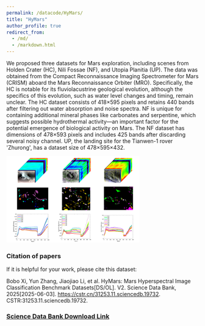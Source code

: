 ```yaml
---
permalink: /datacode/HyMars/
title: "HyMars"
author_profile: true
redirect_from: 
  - /md/
  - /markdown.html
---
```


We proposed three datasets for Mars exploration, including scenes from Holden Crater (HC), Nili Fossae (NF), and Utopia Planitia (UP). The data was obtained from the Compact Reconnaissance Imaging Spectrometer for Mars (CRISM) aboard the Mars Reconnaissance Orbiter (MRO). Specifically, the HC is notable for its fluviolacustrine geological evolution, although the specifics of this evolution, such as water level changes and timing, remain unclear. The HC dataset consists of 418×595 pixels and retains 440 bands after filtering out water absorption and noise spectra. NF is unique for containing additional mineral phases like carbonates and serpentine, which suggests possible hydrothermal activity—an important factor for the potential emergence of biological activity on Mars. The NF dataset has dimensions of 478×593 pixels and includes 425 bands after discarding several noisy channel. UP, the landing site for the Tianwen-1 rover 'Zhurong', has a dataset size of 478×595×432.

<img src="/images/HyMars/image.png" alt="example" style="zoom:100%;" />

### Citation of papers

If it is helpful for your work, please cite this dataset:

Bobo Xi, Yun Zhang, Jiaojiao Li, et al. HyMars: Mars Hyperspectral Image Classification Benchmark Datasets[DS/OL]. V2. Science Data Bank, 2025[2025-06-03]. https://cstr.cn/31253.11.sciencedb.19732. CSTR:31253.11.sciencedb.19732.

### [Science Data Bank Download Link](https://www.scidb.cn/en/detail?dataSetId=4ff0774d45464f239a73f37796f7a786)

<!-- 你也可以在此处添加参与构建数据集的人员列表 -->
